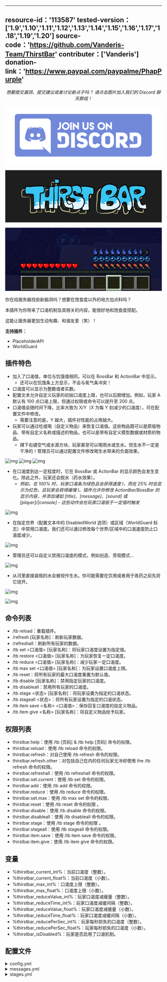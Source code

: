 <!-- resoource:info_spigot -->
---
resource-id：'113587'
tested-version：['1.9','1.10','1.11','1.12','1.13','1.14','1.15','1.16','1.17','1.18','1.19','1.20']
source-code：'https://github.com/Vanderis-Team/ThirstBar'
contributer：['Vanderis']
donation-link：'https://www.paypal.com/paypalme/PhapPurple'
---

<!-- resource:description -->

<center>

*想要提交漏洞，提交建议或者讨论新点子吗？*
*请点击图片加入我们的 Discord 聊天群组！*

</center>

[![img](images/image1.png)](https://discord.gg/eVhprxqC7G)

![img](images/image2.png)

![img](images/image3.png)

你在给服务器找些新脑洞吗？想要在饱食度以外的地方加点料吗？

本插件为你带来了口渴机制及其相关的内容，能很好地和饱食度搭配。

这能让服务器更加生动有趣、和谐友爱（笑）！

**支持插件：**

- PlaceholderAPI
- WorldGuard

## 插件特色

* 加入了口渴值，单位与饥饿值相同，可以在 BossBar 和 ActionBar 中显示。
    * 还可以在饥饿条上方显示，不会与氧气条冲突！
* 口渴度可以显示为整数或者实数。
* 配置文本允许自定义玩家的初始口渴度上限，也可以后期增加。例如，玩家 A 默认有 100 点口渴上限，但通过权限或命令可以提升至 200 点。
* 口渴值会随时间下降，比率大致为 X/Y（X 为每 Y 刻减少的口渴度），可在配置文件中修改。
    * 需要注意的是，Y 越大，插件对性能的占用越大。
* 玩家可以通过吃或喝（自定义物品）来恢复口渴值。这些物品既可以是原版物品、带有自定义名称或描述的物品，也可以是带有自定义模型数据或材质的物品。
    * 蹲下右键空气或水源方块，玩家甚至可以喝雨水或生水。但生水不一定是干净的！管理员可以通过配置文件修改喝生水带来的负面效果。

![img](images/image4.gif)
![img](images/image5.gif)
![img](images/image6.gif)

* 在口渴度到达一定程度时，它在 BossBar 或 ActionBar 的显示颜色会发生变化。除此之外，玩家还会脱水（药水效果）。
    * *例如，在 100% 时，玩家口渴条为绿色且会获得速度 I，而在 25% 时会显示为红色，且玩家会获得缓慢 I。插件允许你修改 ActionBar/BossBar 的显示内容，并添加诸如 [title]、[message]、[sound] 或 [player]/[console] - 这些动作会在玩家口渴低于一定值时触发*

![img](images/image7.gif)

* 在指定世界（配置文本中的 DisabledWorld 选项）或区域（WorldGuard 标志）中禁用口渴度。我们还可以通过修改每个世界/区域中的口渴速度防止口渴度减少。

![img](images/image8.gif)

* 管理员还可以自定义禁用口渴度的模式，例如创造、旁观模式...

![img](images/image9.gif)

* 从河里直接装瓶的水会被视作生水。你可能需要在饮用或者用于炼药之前先将它烧开。

![img](images/image10.gif)

![img](images/image11.gif)

## 命令列表


* /tb reload：重载插件。
* /refresh [玩家名称]：刷新玩家数据。
* /refreshall：刷新所有玩家的数据。
* /tb set <口渴值> [玩家名称]：将玩家口渴度设置为指定值。
* /tb restore <口渴值> [玩家名称]：为玩家恢复一定口渴度。
* /tb reduce <口渴值> [玩家名称]：减少玩家一定口渴度。
* /tb max set <口渴值> [玩家名称]：为玩家设置口渴度上限。
* /tb reset：将所有玩家的最大口渴度重置为默认值。
* /tb disable [玩家名称]：禁用指定玩家的口渴度。
* /tb disableall：禁用所有玩家的口渴度。
* /tb stage <状态> [玩家名称]：将玩家设置为指定的口渴状态。
* /tb stageall <状态>：将所有玩家设置为指定的口渴状态。
* /tb item save <名称> <口渴值>：保存回复口渴度的自定义物品。
* /tb item give <名称> [玩家名称]：将自定义物品给予玩家。

## 权限列表

* thirstbar.help：使用 /tb [页码] & /tb help [页码] 命令的权限。
* thirstbar.reload：使用 /tb reload 命令的权限。
* thirstbar.refresh：对自己使用 /tb refresh 命令的权限。
* thirstbar.refresh.other：对包括自己在内的任何玩家无冷却使用 the /tb refresh 命令的权限。
* thirstbar.refreshall：使用 /tb refreshall 命令的权限。
* thirstbar.set.current：使用  /tb set 命令的权限。
* thirstbar.add：使用 /tb add 命令的权限。
* thirstbar.reduce：使用 /tb reduce 命令的权限。
* thirstbar.set.max：使用 /tb max set 命令的权限。
* thirstbar.reset：使用 /tb reset 命令的权限 。
* thirstbar.disable：使用 /tb disable 命令的权限。
* thirstbar.disableall：使用 /tb disableall 命令的权限。
* thirstbar.stage：使用 /tb stage 命令的权限 。
* thirstbar.stageall：使用 /tb stageall 命令的权限。
* thirstbar.item.save：使用 /tb item save 命令的权限。
* thirstbar.item.give：使用 /tb item give 命令的权限。

## 变量

* %thirstbar_current_int%：当前口渴度（整数）。
* %thirstbar_current_float%：当前口渴度（小数）。
* %thirstbar_max_int%：口渴度上限（整数）。
* %thirstbar_max_float%：口渴度上限（小数）。
* %thirstbar_reduceValue_int%：玩家口渴度减缓量（整数）。
* %thirstbar_reduceTime_int%：玩家口渴度减缓间隔（整数）。
* %thirstbar_reduceValue_float%：玩家口渴度减缓量（小数）。
* %thirstbar_reduceTime_float%：玩家口渴度减缓间隔（小数）。
* %thirstbar_reducePerSec_int%：玩家每秒损失的口渴度（整数）。
* %thirstbar_reducePerSec_float%：玩家每秒损失的口渴度（小数）。
* %thirstbar_isDisabled%：玩家是否启用了口渴机制。

## 配置文件
<details>
<summary>config.yml</summary>

```YAML
Sql:
  Enable: false
  Host: 'localhost'
  Port: '3306'
  Username: 'root'
  Password: '123456'
  Database: 'ThirstBar'
StopDrinking: true # 阻止玩家在不口渴的时候喝水
CustomActionBar: false
Thirsty:
  Max: 100
  Reduce: 1
  Time: 100 # 单位为刻 (20 刻 = 1 秒)
  Damage: 1.5 # 在口渴度为 0 时每单位时间损失 1.5 生命值
CooldownRefresh: 5 # 单位为秒
DisabledGamemode:
  - "CREATIVE"
  - "SPECTATOR"
DisabledWorlds:
  - "world_nether"
DrinkingRawWater:
  Enable: true
  Delay: 10 # 单位为刻
  Value: 5 # 增加口渴度的值
  Reduce: 50
  # 口渴速度会提升 50%
  Duration: 100 # 单位为刻
  TitleActionBar: "&a<value>&f/&b<max> &f- <reduce>/<time>s &f-&c 饮用生水"
  TitleBossBar: "&a<value>&f/&b<max> &f- <reduce>/<time>s &f-&c 饮用生水"
  Color: BLUE
  Style: SEGMENTED_10
  Effects:
    - "SLOW:1"
  Actions:
    - "[message] &c你在喝生水!"
    - "[sound] ENTITY_GENERIC_DRINK"
    # 可以将注释符号去掉.
    # - "[title] &c小心"
    # - "[subtitle] &c你喝的是生水!"
    # - "[player] help"
    # - "[console] msg <player> 你在喝生水!."
DrinkingRain:
  Enable: true
  Delay: 10
  Value: 5
  Reduce: 50
  Duration: 100
  TitleActionBar: "&a<value>&f/&b<max> &f- <reduce>/<time>s &f-&c 雨水"
  TitleBossBar: "&a<value>&f/&b<max> &f- <reduce>/<time>s &f-&c 雨水"
  Color: BLUE
  Style: SEGMENTED_10
  Effects:
    - "SLOW:1"
  Actions:
    - "[message] &c你在喝雨水!"
    - "[sound] ENTITY_GENERIC_DRINK"
    # You can uncomment if you want.
    # - "[title] &c小心"
    # - "[subtitle] &c你在喝雨水!"
    # - "[sound] BLOCK_ANVIL_BREAK"
    # - "[player] help"
    # - "[console] msg <player> 你在喝雨水!."
ReplaceHunger: false
# 若启用, 玩家的饥饿条上会出现口渴条.
BossBar:
  Enable: true
  Title: "&a<value>&f/&b<max> &f- <reduce>/<time>s"
  DisableTitle: "&a<value>&f/&b<max> &f- <reduce>/<time>s - &4禁用"
  Color: BLUE # BLUE, GREEN, PINK, PURPLE, RED, WHITE, YELLOW
  Style: SEGMENTED_10 # SOLID, SEGMENTED_6, SEGMENTED_10, SEGMENTED_12, SEGMENTED_20
ActionBar:
  Enable: true
  Title: "&a<value>&f/&b<max> &f- <reduce>/<time>s"
  DisableTitle: "&a<value>&f/&b<max> &f- <reduce>/<time>s - &4禁用"
Materials:
  - "APPLE:20"
  - "POTATO:20%"
  - "POTION:30"
  - "GOLDEN_APPLE:50"
  - "MILK_BUCKET:75%"
RawPotion:
  Name: "&c脏水瓶"
  Lore:
    - "&f- 这喝了会生病的."
    - "&e&o得烧开."
```
</details>

<details>
<summary>messages.yml</summary>

```YAML
SetItemSuccess: "&e成功设置物品."
Refresh: "&e你的状态已被刷新."
RefreshOther: "&e<player> 的状态已被成功刷新."
RefreshAll: "&e所有玩家的状态已被刷新."
Set: "&e你的口渴度已被设置为 <value> 点."
SetOther: "&e玩家 <player> 的口渴度已被设置为 <value> 点."
Restore: "&e你恢复了 <value> 点口渴度."
RestoreOther: "&e玩家 <player> 恢复了 <value> 点口渴度."
Reduce: "&e你的口渴度减少了 <value> 点."
ReduceOther: "&e玩家 <player> 的口渴度减少了 <value> 点."
Load: "&e你获得了 <item>."
LoadOther: "&e玩家 <player> 获得了 <item>."
Disable: "&e你的口渴功能已被禁用."
DisableOther: "&e玩家 <player> 的口渴功能已被禁用."
Enable: "&e你的口渴功能已启用."
EnableOther: "&e玩家 <player> 的口渴功能已被启用."
DisableAll: "&e所有玩家的口渴度已被禁用."
SetMax: "&e你的口渴度上限已被设置为 <value> 点."
SetMaxOther: "&e玩家 <player> 的口渴度上限已被设置为 <value>."
SetStage: "&e你的状态已被设置为 <stage>."
SetStageOther: "&e玩家 <player> 的状态已被设置为 <value>."
SetStageAll: "&e所有玩家的状态已被设置为 <value>."
Reload: "&e重载成功."
Reset: "&e重置成功."
CommandNotExist: "&c命令不存在."
ItemNotFound: "&c物品不存在."
StageNotFound: "&c状态不存在."
PlayerNotFound: "&c玩家不在线."
NeedItemInHand: "&c你的手上是空的."
WaitingRefresh: "&c你需要等待 <time> 秒后才可以再次使用这个功能."
ErrorFormat: "&c你输入的格式不正确."
OnlyPlayerUseCommand: "&c只有玩家才可以执行这个命令."
DontHavePermission: "&c你没有这么做的权限."
```
</details>

<details>
<summary>stages.yml</summary>

```YAML
Stage1:
  Range: "40:20"
  Reduce: 50 # 该状态下口渴速度会比正常快 50%
  TitleActionBar: "&a<value>&f/&b<max> &f- <reduce>/<time>s &c- 状态 1"
  TitleBossBar: "&a<value>&f/&b<max> &f- <reduce>/<time>s &c- 状态 1"
  Color: YELLOW
  Style: SEGMENTED_10
  Effects:
    - "SLOW:1"
  Actions:
    - "[title] &6你开始觉得口渴"
    - "[title-sub] &f找些水喝喝吧"
    # 你也可以在这下面添加其他动作:
    # - "[sound] BLOCK_ANVIL_BREAK"
    # - "[message] &e你开始觉得渴了."
    # - "[player] idk"
    # - "[console] msg <player> 管理员提醒你记得喝水"
    # - "[console] give <player> milk_bucket"
Stage2:
  Range: "19:0"
  Reduce: 100
  TitleActionBar: "&a<value>&f/&b<max> &f- <reduce>/<time>s &c- 状态 2"
  TitleBossBar: "&a<value>&f/&b<max> &f- <reduce>/<time>s &c- 状态 2"
  Color: RED
  Style: SEGMENTED_10
  Effects:
    - "SLOW:2"
    - "NAUSEA:1"
    - "WEAKNESS:1"
  Actions:
    - "[title] &c急需水源"
    - "[title-sub] &f再不喝就渴死了"
```
</details>